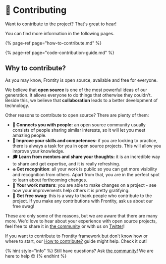 # 👏 Contributing

Want to contribute to the project? That's great to hear!

You can find more information in the following pages.

{% page-ref page="how-to-contribute.md" %}

{% page-ref page="code-contribution-guide.md" %}


## Why to contribute?

As you may know, Frontity is open source, available and free for everyone.

We believe that **open source** is one of the most powerful ideas of our generation. It allows everyone to do things that otherwise they couldn't. Beside this, we believe that **collaboration** leads to a better development of technology.

Other reasons to contribute to open source? There are plenty of them:

* **👥 Connects you with people:** an open source community usually consists of people sharing similar interests, so it will let you meet amazing people.
* **💪 Improve your skills and competences:** if you are looking to practice, there is always a task for you in open source projects. This will allow you improve your knowledge.
* **🎓 Learn from mentors and share your thoughts:** it is an incredible way to share and get expertise, and it is really refreshing.
* **🔝 Get recognition**: all your work is public so you can get more visibility and recognition from others. Apart from that, you are in the perfect spot to learn about forthcoming changes.
* **👏 Your work matters**: you are able to make changes on a project - see how your improvements help others it is pretty gratifying. 
* 🎁 **Get free swag:** this is a way to thank people who contribute to the project. If you make any contributions with Frontity, ask us about our free swag!

These are only some of the reasons, but we are aware that there are many more. We'd love to hear about your experience with open source projects, feel free to share it in [the community](https://community.frontity.org/c/community) or with us on [Twitter](https://twitter.com/frontity)!

If you want to contribute to Frontity framework but don't know how or where to start, our [How to contribute?](how-to-contribute.md) guide might help. Check it out!

{% hint style="info" %}
Still have questions? Ask [the community](https://community.frontity.org/)! We are here to help 😊
{% endhint %}

